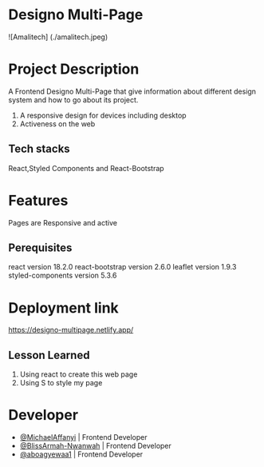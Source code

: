 # Designo Multi-Page 
![Amalitech] (./amalitech.jpeg)


# Project Description
A Frontend Designo Multi-Page that give information about different design system and how to go about its project.

1. A responsive design for devices including desktop
2. Activeness on the web

## Tech stacks
React,Styled Components and React-Bootstrap

# Features
 Pages are Responsive and active



## Perequisites
react version 18.2.0
react-bootstrap version 2.6.0
leaflet version 1.9.3
styled-components version 5.3.6

# Deployment link
https://designo-multipage.netlify.app/


## Lesson Learned
1. Using react to create this web page
2. Using S to style my page
# Developer 
- [@MichaelAffanyi](https://github.com/MichaelAffanyi) | Frontend Developer
- [@BlissArmah-Nwanwah](https://github.com/BlissArmah-Nwanwah) | Frontend Developer
- [@aboagyewaa1](https://github.com/aboagyewaa1) |  Frontend Developer